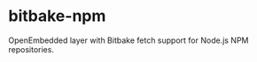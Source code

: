 bitbake-npm
===========

OpenEmbedded layer with Bitbake fetch support for Node.js NPM repositories.
